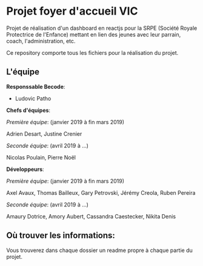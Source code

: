 # Projet foyer d'accueil VIC

Projet de réalisation d'un dashboard en reactjs pour la SRPE (Société Royale Protectrice de l'Enfance) mettant en lien des jeunes avec leur parrain, coach, l'administration, etc.

Ce repository comporte tous les fichiers pour la réalisation du projet.

## L'équipe 

**Responssable Becode**:

* Ludovic Patho

**Chefs d'équipes**:

*Première équipe*: (janvier 2019 à fin mars 2019)

Adrien Desart, Justine Crenier

*Seconde équipe*: (avril 2019 à ...)

Nicolas Poulain, Pierre Noël

**Développeurs**:

*Première équipe*: (janvier 2019 à fin mars 2019)

Axel Avaux, Thomas Bailleux, Gary Petrovski, Jérémy Creola, Ruben Pereira

*Seconde équipe*: (avril 2019 à ...)

Amaury Dotrice, Amory Aubert, Cassandra Caestecker, Nikita Denis

## Où trouver les informations:

Vous trouverez dans chaque dossier un readme propre à chaque partie du projet.
